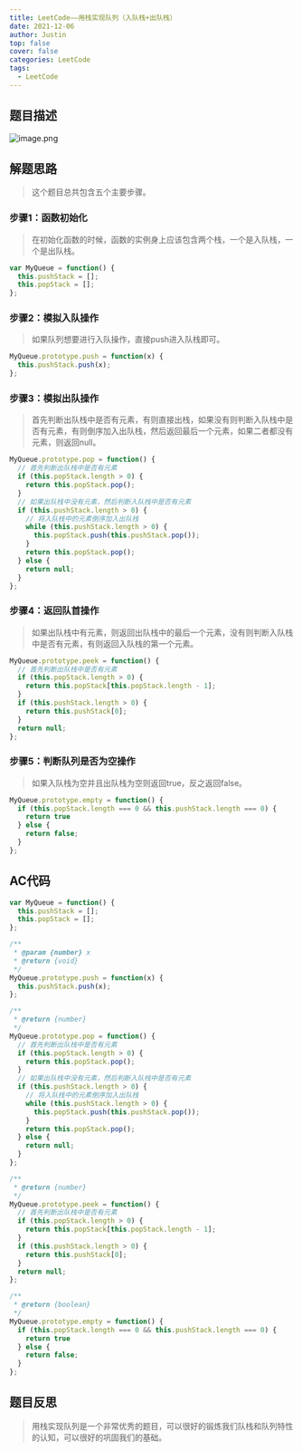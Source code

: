 ```yaml
---
title: LeetCode——用栈实现队列（入队栈+出队栈）
date: 2021-12-06
author: Justin
top: false
cover: false
categories: LeetCode
tags:
  - LeetCode
---
```


## 题目描述

![image.png](https://img-blog.csdnimg.cn/img_convert/47a5962ce744678e4450e642d065da7e.png)

## 解题思路
>这个题目总共包含五个主要步骤。

### 步骤1：函数初始化
>在初始化函数的时候，函数的实例身上应该包含两个栈，一个是入队栈，一个是出队栈。

```js
var MyQueue = function() {
  this.pushStack = [];
  this.popStack = [];
};
```

### 步骤2：模拟入队操作
>如果队列想要进行入队操作，直接push进入队栈即可。

```js
MyQueue.prototype.push = function(x) {
  this.pushStack.push(x);
};
```

### 步骤3：模拟出队操作
>首先判断出队栈中是否有元素，有则直接出栈，如果没有则判断入队栈中是否有元素，有则倒序加入出队栈，然后返回最后一个元素，如果二者都没有元素，则返回null。

```js
MyQueue.prototype.pop = function() {
  // 首先判断出队栈中是否有元素
  if (this.popStack.length > 0) {
    return this.popStack.pop();
  }
  // 如果出队栈中没有元素，然后判断入队栈中是否有元素
  if (this.pushStack.length > 0) {
    // 将入队栈中的元素倒序加入出队栈
    while (this.pushStack.length > 0) {
      this.popStack.push(this.pushStack.pop());
    }
    return this.popStack.pop();
  } else {
    return null;
  }
};
```

### 步骤4：返回队首操作
>如果出队栈中有元素，则返回出队栈中的最后一个元素，没有则判断入队栈中是否有元素，有则返回入队栈的第一个元素。

```js
MyQueue.prototype.peek = function() {
  // 首先判断出队栈中是否有元素
  if (this.popStack.length > 0) {
    return this.popStack[this.popStack.length - 1];
  }
  if (this.pushStack.length > 0) {
    return this.pushStack[0];
  }
  return null;
};
```

### 步骤5：判断队列是否为空操作
>如果入队栈为空并且出队栈为空则返回true，反之返回false。

```js
MyQueue.prototype.empty = function() {
  if (this.popStack.length === 0 && this.pushStack.length === 0) {
    return true
  } else {
    return false;
  }
};
```

## AC代码

```js
var MyQueue = function() {
  this.pushStack = [];
  this.popStack = [];
};

/** 
 * @param {number} x
 * @return {void}
 */
MyQueue.prototype.push = function(x) {
  this.pushStack.push(x);
};

/**
 * @return {number}
 */
MyQueue.prototype.pop = function() {
  // 首先判断出队栈中是否有元素
  if (this.popStack.length > 0) {
    return this.popStack.pop();
  }
  // 如果出队栈中没有元素，然后判断入队栈中是否有元素
  if (this.pushStack.length > 0) {
    // 将入队栈中的元素倒序加入出队栈
    while (this.pushStack.length > 0) {
      this.popStack.push(this.pushStack.pop());
    }
    return this.popStack.pop();
  } else {
    return null;
  }
};

/**
 * @return {number}
 */
MyQueue.prototype.peek = function() {
  // 首先判断出队栈中是否有元素
  if (this.popStack.length > 0) {
    return this.popStack[this.popStack.length - 1];
  }
  if (this.pushStack.length > 0) {
    return this.pushStack[0];
  }
  return null;
};

/**
 * @return {boolean}
 */
MyQueue.prototype.empty = function() {
  if (this.popStack.length === 0 && this.pushStack.length === 0) {
    return true
  } else {
    return false;
  }
};
```

## 题目反思
>用栈实现队列是一个非常优秀的题目，可以很好的锻炼我们队栈和队列特性的认知，可以很好的巩固我们的基础。
